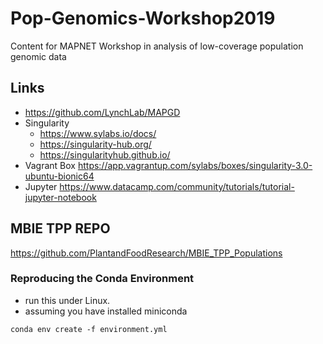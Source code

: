 # Pop-Genomics-Workshop2019

Content for MAPNET Workshop in analysis of low-coverage population genomic data

Links
----
- https://github.com/LynchLab/MAPGD
- Singularity
  - https://www.sylabs.io/docs/
  - https://singularity-hub.org/
  - https://singularityhub.github.io/
- Vagrant Box https://app.vagrantup.com/sylabs/boxes/singularity-3.0-ubuntu-bionic64
- Jupyter https://www.datacamp.com/community/tutorials/tutorial-jupyter-notebook

MBIE TPP REPO
-------------

https://github.com/PlantandFoodResearch/MBIE_TPP_Populations


### Reproducing the  Conda Environment

- run this under Linux. 
- assuming you have installed miniconda
```
conda env create -f environment.yml 
```
